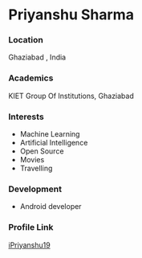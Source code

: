 # Priyanshu Sharma

### Location

Ghaziabad , India

### Academics

KIET Group Of Institutions, Ghaziabad

### Interests

- Machine Learning
- Artificial Intelligence
- Open Source
- Movies
- Travelling

### Development

- Android developer

### Profile Link

[iPriyanshu19](https://github.com/iPriyanshu19)
